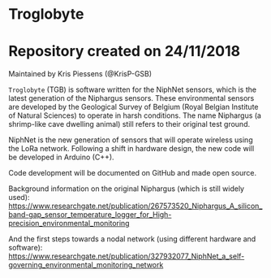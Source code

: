 # Troglobyte
# Repository created on 24/11/2018

Maintained by Kris Piessens (@KrisP-GSB)

`Troglobyte` (TGB) is software written for the NiphNet sensors, which is the latest generation of the Niphargus sensors. These environmental sensors are developed by the Geological Survey of Belgium (Royal Belgian Institute of Natural Sciences) to operate in harsh conditions. The name Niphargus (a shrimp-like cave dwelling animal) still refers to their original test ground. 

NiphNet is the new generation of sensors that will operate wireless using the LoRa network. Following a shift in hardware design, the new code will be developed in Arduino (C++). 

Code development will be documented on GitHub and made open source. 

Background information on the original Niphargus (which is still widely used): 
https://www.researchgate.net/publication/267573520_Niphargus_A_silicon_band-gap_sensor_temperature_logger_for_High-precision_environmental_monitoring

And the first steps towards a nodal network (using different hardware and software): 
https://www.researchgate.net/publication/327932077_NiphNet_a_self-governing_environmental_monitoring_network
